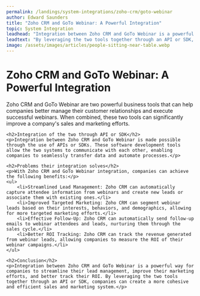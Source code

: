 ```yaml
---
permalink: /landings/system-integrations/zoho-crm/goto-webinar
author: Edward Saunders
title: "Zoho CRM and GoTo Webinar: A Powerful Integration"
topic: System Integration
leadhead: "Integration between Zoho CRM and GoTo Webinar is a powerful way for companies to streamline their lead management, improve their marketing efforts, and better track their ROI"
leadtext: "By leveraging the two tools together through an API or SDK, companies can create a more cohesive and efficient sales and marketing system."
image: /assets/images/articles/people-sitting-near-table.webp
---
```

<div class="arttext">	<h1>Zoho CRM and GoTo Webinar: A Powerful Integration</h1>
	<p>Zoho CRM and GoTo Webinar are two powerful business tools that can help companies better manage their customer relationships and execute successful webinars. When combined, these two tools can significantly improve a company's sales and marketing efforts.</p>

	<h2>Integration of the two through API or SDK</h2>
	<p>Integration between Zoho CRM and GoTo Webinar is made possible through the use of APIs or SDKs. These software development tools allow the two systems to communicate with each other, enabling companies to seamlessly transfer data and automate processes.</p>

	<h2>Problems their integration solves</h2>
	<p>With Zoho CRM and GoTo Webinar integration, companies can achieve the following benefits:</p>
	<ul>
		<li>Streamlined Lead Management: Zoho CRM can automatically capture attendee information from webinars and create new leads or associate them with existing ones.</li>
		<li>Improved Targeted Marketing: Zoho CRM can segment webinar leads based on their interests, behaviors, and demographics, allowing for more targeted marketing efforts.</li>
		<li>Effective Follow-Up: Zoho CRM can automatically send follow-up emails to webinar attendees and leads, nurturing them through the sales cycle.</li>
		<li>Better ROI Tracking: Zoho CRM can track the revenue generated from webinar leads, allowing companies to measure the ROI of their webinar campaigns.</li>
	</ul>

	<h2>Conclusion</h2>
	<p>Integration between Zoho CRM and GoTo Webinar is a powerful way for companies to streamline their lead management, improve their marketing efforts, and better track their ROI. By leveraging the two tools together through an API or SDK, companies can create a more cohesive and efficient sales and marketing system.</p>
</div>